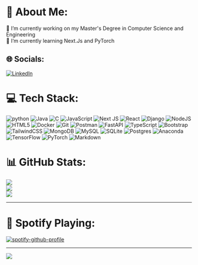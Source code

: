 # 💫 About Me:
🔭 I’m currently working on my Master's Degree in Computer Science and Engineering<br>🌱 I’m currently learning Next.Js and PyTorch<br>


## 🌐 Socials:
[![LinkedIn](https://img.shields.io/badge/LinkedIn-%230077B5.svg?logo=linkedin&logoColor=white)](https://linkedin.com/in/goncassilva02) 

# 💻 Tech Stack:
![python](https://img.shields.io/badge/python-%233776AB.svg?style=for-the-badge&logo=python&logoColor=white) ![Java](https://img.shields.io/badge/java-%23ED8B00.svg?style=for-the-badge&logo=openjdk&logoColor=white) ![C](https://img.shields.io/badge/c-%2300599C.svg?style=for-the-badge&logo=c&logoColor=white) ![JavaScript](https://img.shields.io/badge/javascript-%23323330.svg?style=for-the-badge&logo=javascript&logoColor=%23F7DF1E) ![Next JS](https://img.shields.io/badge/Next-black?style=for-the-badge&logo=next.js&logoColor=white) ![React](https://img.shields.io/badge/react-%2320232a.svg?style=for-the-badge&logo=react&logoColor=%2361DAFB) ![Django](https://img.shields.io/badge/django-%23092E20.svg?style=for-the-badge&logo=django&logoColor=white) ![NodeJS](https://img.shields.io/badge/node.js-6DA55F?style=for-the-badge&logo=node.js&logoColor=white) ![HTML5](https://img.shields.io/badge/html5-%23E34F26.svg?style=for-the-badge&logo=html5&logoColor=white) ![Docker](https://img.shields.io/badge/docker-%230db7ed.svg?style=for-the-badge&logo=docker&logoColor=white) ![Git](https://img.shields.io/badge/git-%23F05033.svg?style=for-the-badge&logo=git&logoColor=white) ![Postman](https://img.shields.io/badge/Postman-FF6C37?style=for-the-badge&logo=postman&logoColor=white) ![FastAPI](https://img.shields.io/badge/FastAPI-005571?style=for-the-badge&logo=fastapi) ![TypeScript](https://img.shields.io/badge/typescript-%23007ACC.svg?style=for-the-badge&logo=typescript&logoColor=white)  ![Bootstrap](https://img.shields.io/badge/bootstrap-%238511FA.svg?style=for-the-badge&logo=bootstrap&logoColor=white) ![TailwindCSS](https://img.shields.io/badge/tailwindcss-%2338B2AC.svg?style=for-the-badge&logo=tailwind-css&logoColor=white) ![MongoDB](https://img.shields.io/badge/MongoDB-%234ea94b.svg?style=for-the-badge&logo=mongodb&logoColor=white) ![MySQL](https://img.shields.io/badge/mysql-4479A1.svg?style=for-the-badge&logo=mysql&logoColor=white) ![SQLite](https://img.shields.io/badge/sqlite-%2307405e.svg?style=for-the-badge&logo=sqlite&logoColor=white) ![Postgres](https://img.shields.io/badge/postgres-%23316192.svg?style=for-the-badge&logo=postgresql&logoColor=white)  ![Anaconda](https://img.shields.io/badge/Anaconda-%2344A833.svg?style=for-the-badge&logo=anaconda&logoColor=white) ![TensorFlow](https://img.shields.io/badge/TensorFlow-%23FF6F00.svg?style=for-the-badge&logo=TensorFlow&logoColor=white) ![PyTorch](https://img.shields.io/badge/PyTorch-%23EE4C2C.svg?style=for-the-badge&logo=PyTorch&logoColor=white) ![Markdown](https://img.shields.io/badge/markdown-%23000000.svg?style=for-the-badge&logo=markdown&logoColor=white) 
# 📊 GitHub Stats:
![](https://github-readme-stats.vercel.app/api?username=GoncaloSilva25&theme=neon&hide_border=false&include_all_commits=true&count_private=true)<br/>
![](https://github-readme-streak-stats.herokuapp.com/?user=GoncaloSilva25&theme=neon&hide_border=false)<br/>
![](https://github-readme-stats.vercel.app/api/top-langs/?username=GoncaloSilva25&theme=neon&hide_border=false&include_all_commits=true&count_private=true&layout=compact)<br/>

---
# 🎵 Spotify Playing:
[![spotify-github-profile](https://spotify-github-profile.kittinanx.com/api/view?uid=goncassilva02&cover_image=true&theme=novatorem&show_offline=true&background_color=121212&interchange=false&bar_color=b14eae&bar_color_cover=false)](https://spotify-github-profile.kittinanx.com/api/view?uid=goncassilva02&redirect=true)

---
[![](https://visitcount.itsvg.in/api?id=GoncaloSilva25&icon=2&color=1)](https://visitcount.itsvg.in)

<!-- Proudly created with GPRM ( https://gprm.itsvg.in ) -->